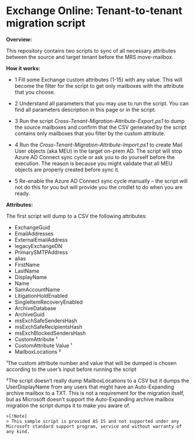 # Exchange Online: Tenant-to-tenant migration script

**Overview:**

This repository contains two scripts to sync of all necessary attributes between the source and target tenant before the MRS move-mailbox.

**How it works:**

- 1 Fill some Exchange custom attributes (1-15) with any value. This will become the filter for the script to get only mailboxes with the attribute that you choose.

- 2 Understand all parameters that you may use to run the script. You can find all parameters description in this page or in the script.

- 3 Run the script *Cross-Tenant-Migration-Attribute-Export.ps1* to dump the source mailboxes and confirm that the CSV generated by the script contains only mailboxes that you filter by the custom attribute.

- 4 Run the *Cross-Tenant-Migration-Attribute-Import.ps1* to create Mail User objects (aka MEU) in the target on-prem AD. The script will stop Azure AD Connect sync cycle or ask you to do yourself before the execution. The reason is because you might validate that all MEU objects are properly created before sync it.

- 5 Re-enable the Azure AD Connect sync cycle manually – the script will not do this for you but will provide you the cmdlet to do when you are ready. 

**Attributes:**

The first script will dump to a CSV the following attributes:

- ExchangeGuid
- EmailAddresses
- ExternalEmailAddress
- legacyExchangeDN
- PrimarySMTPAddress
- alias
- FirstName
- LastName
- DisplayName
- Name
- SamAccountName
- LitigationHoldEnabled
- SingleItemRecoveryEnabled
- ArchiveDatabase
- ArchiveGuid
- msExchSafeSendersHash
- msExchSafeRecipientsHash
- msExchBlockedSendersHash
- CustomAttribute ¹
- CustomAttribute Value ¹
- MailboxLocations ²

¹The custom attribute number and value that will be dumped is chosen according to the user’s input before running the script

²The script doesn’t really dump MailboxLocations to a CSV but it dumps the UserDisplayName from any users that might have an Auto-Expanding archive mailbox to a TXT. This is not a requirement for the migration itself, but as Microsoft doesn’t support the Auto-Expanding archive mailbox migration the script dumps it to make you aware of. 

    >[!Note]
    > This sample script is provided AS IS and not supported under any Microsoft standard support program, service and without warranty of any kind.
